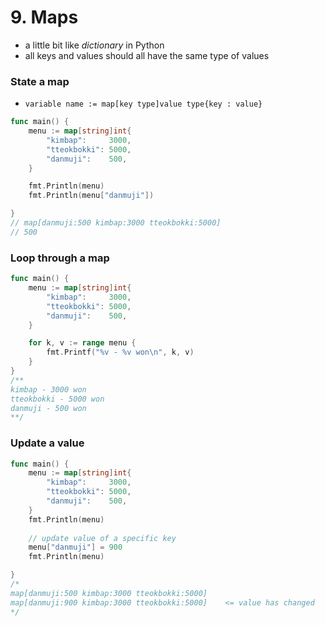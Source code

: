 # 9. Maps

- a little bit like *dictionary* in Python
- all keys and values should all have the same type of values



### State a map

- `variable name := map[key type]value type{key : value}`

```go
func main() {
	menu := map[string]int{
		"kimbap":     3000,
		"tteokbokki": 5000,
		"danmuji":    500,
	}

	fmt.Println(menu)
	fmt.Println(menu["danmuji"])

}
// map[danmuji:500 kimbap:3000 tteokbokki:5000]
// 500
```



### Loop through a map

```go
func main() {
	menu := map[string]int{
		"kimbap":     3000,
		"tteokbokki": 5000,
		"danmuji":    500,
	}

	for k, v := range menu {
		fmt.Printf("%v - %v won\n", k, v)
	}
}
/**
kimbap - 3000 won
tteokbokki - 5000 won
danmuji - 500 won
**/
```



### Update a value

```go
func main() {
	menu := map[string]int{
		"kimbap":     3000,
		"tteokbokki": 5000,
		"danmuji":    500,
	}
	fmt.Println(menu)
	
    // update value of a specific key
   	menu["danmuji"] = 900
    fmt.Println(menu)

}
/*
map[danmuji:500 kimbap:3000 tteokbokki:5000]
map[danmuji:900 kimbap:3000 tteokbokki:5000]	<= value has changed
*/
```

